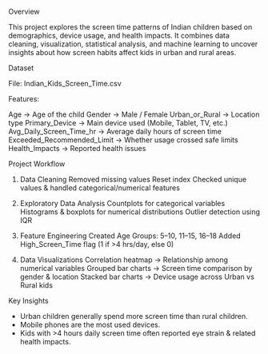 Overview

This project explores the screen time patterns of Indian children based on demographics, device usage, and health impacts.
It combines data cleaning, visualization, statistical analysis, and machine learning to uncover insights about how screen habits affect kids in urban and rural areas.

Dataset

File: Indian_Kids_Screen_Time.csv

Features:

Age → Age of the child
Gender → Male / Female
Urban_or_Rural → Location type
Primary_Device → Main device used (Mobile, Tablet, TV, etc.)
Avg_Daily_Screen_Time_hr → Average daily hours of screen time
Exceeded_Recommended_Limit → Whether usage crossed safe limits
Health_Impacts → Reported health issues


Project Workflow
1. Data Cleaning
Removed missing values
Reset index
Checked unique values & handled categorical/numerical features

2. Exploratory Data Analysis
Countplots for categorical variables
Histograms & boxplots for numerical distributions
Outlier detection using IQR

3. Feature Engineering
Created Age Groups: 5–10, 11–15, 16–18
Added High_Screen_Time flag (1 if >4 hrs/day, else 0)

5. Data Visualizations
Correlation heatmap → Relationship among numerical variables
Grouped bar charts → Screen time comparison by gender & location
Stacked bar charts → Device usage across Urban vs Rural kids

Key Insights

- Urban children generally spend more screen time than rural children.
- Mobile phones are the most used devices.
- Kids with >4 hours daily screen time often reported eye strain & related health impacts.


